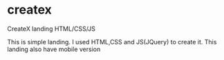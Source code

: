# createx
CreateX landing HTML/CSS/JS

This is simple landing. I used HTML,CSS and JS(JQuery) to create it. This landing also have mobile version

